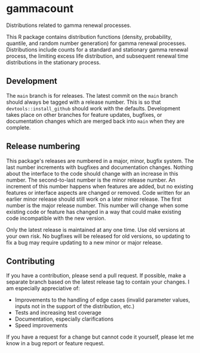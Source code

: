 # gammacount
Distributions related to gamma renewal processes.

This R package contains distribution functions (density, probability, quantile, and random number generation) for gamma renewal processes. Distributions include counts for a standard and stationary gamma renewal process, the limiting excess life distribution, and subsequent renewal time distributions in the stationary process.

## Development

The `main` branch is for releases. The latest commit on the `main` branch should always be tagged with a release number. This is so that `devtools::install_github` should work with the defaults. Development takes place on other branches for feature updates, bugfixes, or documentation changes which are merged back into `main` when they are complete.

## Release numbering

This package's releases are numbered in a major, minor, bugfix system. The last number increments with bugfixes and documentation changes. Nothing about the interface to the code should change with an increase in this number. The second-to-last number is the minor release number. An increment of this number happens when features are added, but no existing features or interface aspects are changed or removed. Code written for an earlier minor release should still work on a later minor release. The first number is the major release number. This number will change when some existing code or feature has changed in a way that could make existing code incompatible with the new version.

Only the latest release is maintained at any one time. Use old versions at your own risk. No bugfixes will be released for old versions, so updating to fix a bug may require updating to a new minor or major release.

## Contributing

If you have a contribution, please send a pull request. If possible, make a separate branch based on the latest release tag to contain your changes. I am especially appreciative of:

* Improvements to the handling of edge cases (invalid parameter values, inputs not in the support of the distribution, etc.)
* Tests and increasing test coverage
* Documentation, especially clarifications
* Speed improvements

If you have a request for a change but cannot code it yourself, please let me know in a bug report or feature request.
